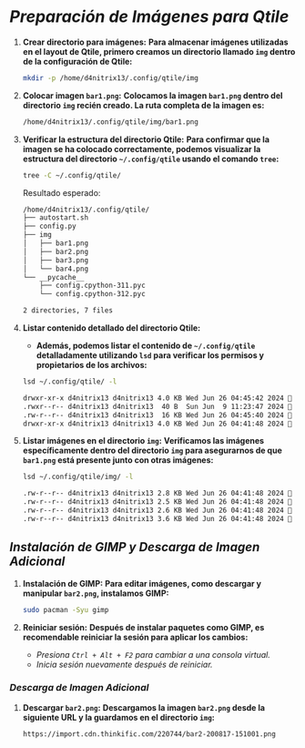 <!-- Autor: Daniel Benjamin Perez Morales -->
<!-- GitHub: https://github.com/DanielPerezMoralesDev13 -->
<!-- Correo electrónico: danielperezdev@proton.me -->

# ***Preparación de Imágenes para Qtile***

1. **Crear directorio para imágenes:**
   **Para almacenar imágenes utilizadas en el layout de Qtile, primero creamos un directorio llamado `img` dentro de la configuración de Qtile:**

   ```bash
   mkdir -p /home/d4nitrix13/.config/qtile/img
   ```

2. **Colocar imagen `bar1.png`:**
   **Colocamos la imagen `bar1.png` dentro del directorio `img` recién creado. La ruta completa de la imagen es:**

   ```bash
   /home/d4nitrix13/.config/qtile/img/bar1.png
   ```

3. **Verificar la estructura del directorio Qtile:**
   **Para confirmar que la imagen se ha colocado correctamente, podemos visualizar la estructura del directorio `~/.config/qtile` usando el comando `tree`:**

   ```bash
   tree -C ~/.config/qtile/
   ```

   Resultado esperado:

   ```bash
   /home/d4nitrix13/.config/qtile/
   ├── autostart.sh
   ├── config.py
   ├── img
   │   ├── bar1.png
   │   ├── bar2.png
   │   ├── bar3.png
   │   └── bar4.png
   └── __pycache__
       ├── config.cpython-311.pyc
       └── config.cpython-312.pyc

   2 directories, 7 files
   ```

4. **Listar contenido detallado del directorio Qtile:**
   - **Además, podemos listar el contenido de `~/.config/qtile` detalladamente utilizando `lsd` para verificar los permisos y propietarios de los archivos:**

   ```bash
   lsd ~/.config/qtile/ -l
   ```

   ```bash
   drwxr-xr-x d4nitrix13 d4nitrix13 4.0 KB Wed Jun 26 04:45:42 2024  **pycache**
   .rwxr--r-- d4nitrix13 d4nitrix13  40 B  Sun Jun  9 11:23:47 2024  autostart.sh
   .rw-r--r-- d4nitrix13 d4nitrix13  16 KB Wed Jun 26 04:45:40 2024  config.py
   drwxr-xr-x d4nitrix13 d4nitrix13 4.0 KB Wed Jun 26 04:41:48 2024  img
   ```

5. **Listar imágenes en el directorio `img`:**
   **Verificamos las imágenes específicamente dentro del directorio `img` para asegurarnos de que `bar1.png` está presente junto con otras imágenes:**

   ```bash
   lsd ~/.config/qtile/img/ -l
   ```

   ```bash
   .rw-r--r-- d4nitrix13 d4nitrix13 2.8 KB Wed Jun 26 04:41:48 2024  bar1.png
   .rw-r--r-- d4nitrix13 d4nitrix13 2.5 KB Wed Jun 26 04:41:48 2024  bar2.png
   .rw-r--r-- d4nitrix13 d4nitrix13 2.6 KB Wed Jun 26 04:41:48 2024  bar3.png
   .rw-r--r-- d4nitrix13 d4nitrix13 3.6 KB Wed Jun 26 04:41:48 2024  bar4.png
   ```

## ***Instalación de GIMP y Descarga de Imagen Adicional***

1. **Instalación de GIMP:**
   **Para editar imágenes, como descargar y manipular `bar2.png`, instalamos GIMP:**

   ```bash
   sudo pacman -Syu gimp
   ```

2. **Reiniciar sesión:**
   **Después de instalar paquetes como GIMP, es recomendable reiniciar la sesión para aplicar los cambios:**
   - *Presiona `Ctrl + Alt + F2` para cambiar a una consola virtual.*
   - *Inicia sesión nuevamente después de reiniciar.*

### ***Descarga de Imagen Adicional***

1. **Descargar `bar2.png`:**
   **Descargamos la imagen `bar2.png` desde la siguiente URL y la guardamos en el directorio `img`:**

   ```text
   https://import.cdn.thinkific.com/220744/bar2-200817-151001.png
   ```
